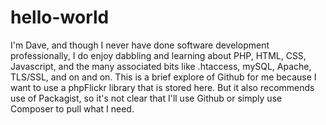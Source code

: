 # hello-world
I'm Dave, and though I never have done software development professionally, I do enjoy dabbling and learning about PHP, HTML, CSS, Javascript, and the many associated bits like .htaccess, mySQL, Apache, TLS/SSL, and on and on.
This is a brief explore of Github for me because I want to use a phpFlickr library that is stored here. 
But it also recommends use of Packagist, so it's not clear that I'll use Github or simply use Composer to pull what I need.
